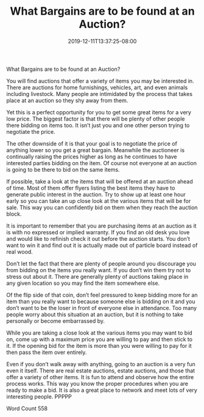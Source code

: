 ﻿---
title: "What Bargains are to be found at an Auction?"
date: 2019-12-11T13:37:25-08:00
description: "txt Tips for Web Success"
featured_image: "/images/txt.jpg"
tags: ["txt"]
---

What Bargains are to be found at an Auction?

You will find auctions that offer a variety of items you may be interested in. There are auctions for home furnishings, vehicles, art, and even animals including livestock. Many people are intimidated by the process that takes place at an auction so they shy away from them. 

Yet this is a perfect opportunity for you to get some great items for a very low price. The biggest factor is that there will be plenty of other people there bidding on items too. It isn’t just you and one other person trying to negotiate the price. 

The other downside of it is that your goal is to negotiate the price of anything lower so you get a great bargain. Meanwhile the auctioneer is continually raising the prices higher as long as he continues to have interested parties bidding on the item. Of course not everyone at an auction is going to be there to bid on the same items.

If possible, take a look at the items that will be offered at an auction ahead of time. Most of them offer flyers listing the best items they have to generate public interest in the auction. Try to show up at least one hour early so you can take an up close look at the various items that will be for sale. This way you can confidently bid on them when they reach the auction block. 

It is important to remember that you are purchasing items at an auction as it is with no expressed or implied warranty. If you find an old desk you love and would like to refinish check it out before the auction starts. You don’t want to win it and find out it is actually made out of particle board instead of real wood. 

Don’t let the fact that there are plenty of people around you discourage you from bidding on the items you really want. If you don’t win them try not to stress out about it. There are generally plenty of auctions taking place in any given location so you may find the item somewhere else. 

Of the flip side of that coin, don’t feel pressured to keep bidding more for an item than you really want to because someone else is bidding on it and you don’t want to be the loser in front of everyone else in attendance. Too many people worry about this situation at an auction, but it is nothing to take personally or become embarrassed by. 

While you are taking a close look at the various items you may want to bid on, come up with a maximum price you are willing to pay and then stick to it. If the opening bid for the item is more than you were willing to pay for it then pass the item over entirely.

Even if you don’t walk away with anything, going to an auction is a very fun even it itself. There are real estate auctions, estate auctions, and those that offer a variety of other items. It is fun to attend and observe how the entire process works. This way you know the proper procedures when you are ready to make a bid. It is also a great place to network and meet lots of very interesting people. 
PPPPP

Word Count 558





